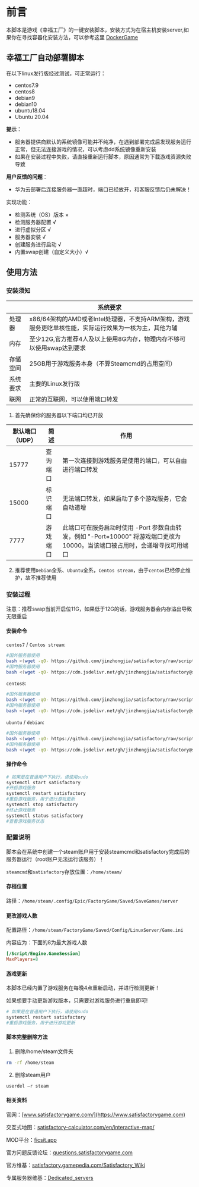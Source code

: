 # 前言

本脚本是游戏《幸福工厂》的一键安装脚本，安装方式为在宿主机安装server,如果你在寻找容器化安装方法，可以参考这里 [DockerGame](https://github.com/jinzhongjia/DockerGame/blob/main/Satisfactory/README_CN.md)

## 幸福工厂自动部署脚本

在以下linux发行版经过测试，可正常运行：

* centos7.9
* centos8
* debian9
* debian10
* ubuntu18.04
* Ubuntu 20.04

**提示**：

* 服务器提供商默认的系统镜像可能并不纯净，在遇到部署完成后发现服务运行正常，但无法连接游戏的情况，可以考虑dd系统镜像重新安装
* 如果在安装过程中失败，请直接重新运行脚本，原因通常为下载游戏资源失败导致

**用户反馈的问题**：

* 华为云部署后连接服务器一直超时，端口已经放开，和客服反馈后仍未解决！

实现功能：

* 检测系统（OS）版本 ×
* 检测服务器配置 √
* 进行虚拟分区  √
* 服务器安装  √
* 创建服务进行启动  √
* 内置swap创建（自定义大小）√

## 使用方法

### 安装须知

|        |                                           系统要求                                              |
|--------|------------------------------------------------------------------------------------------------|
|处理器  |x86/64架构的AMD或者Intel处理器，不支持ARM架构，游戏服务更吃单核性能，实际运行效果为一核为主，其他为辅   |
|内存    |至少12G,官方推荐4人及以上使用8G内存，物理内存不够可以使用swap达到要求                                 |
|存储空间|25GB用于游戏服务本身（不算Steamcmd的占用空间）                                                     |
|系统要求|主要的Linux发行版                                                                                |
|联网    |正常的互联网，可以使用端口转发                                                                    |

1. 首先确保你的服务器以下端口均已开放

|默认端口（UDP）|简述|作用|
|--------------|----|---|
|15777|查询端口   |第一次连接到游戏服务是使用的端口，可以自由进行端口转发|
|15000|标识端口   |无法端口转发，如果启动了多个游戏服务，它会自动递增|
|7777 |游戏端口   |此端口可在服务启动时使用 -Port 参数自由转发，例如 "-Port=10000" 将游戏端口更改为 10000。当该端口被占用时，会递增寻找可用端口|

2. 推荐使用`Debian`全系、`Ubuntu`全系，`Centos stream`，由于`centos`已经停止维护，故不推荐使用

### 安装过程

注意：推荐swap当前开启位11G，如果低于12G的话，游戏服务器会内存溢出导致无限重启

#### 安装命令

`centos7` / `Centos stream`:

```bash
#国外服务器使用
bash <(wget -qO- https://github.com/jinzhongjia/satisfactory/raw/script/satisfactory_c7.sh)
#国内服务器使用
bash <(wget -qO- https://cdn.jsdelivr.net/gh/jinzhongjia/satisfactory@script/satisfactory_c7.sh)
```

`centos8`:

```bash
#国外服务器使用
bash <(wget -qO- https://github.com/jinzhongjia/satisfactory/raw/script/satisfactory_c8.sh)
#国内服务器使用
bash <(wget -qO- https://cdn.jsdelivr.net/gh/jinzhongjia/satisfactory@script/satisfactory_c8.sh)
```

`ubuntu` / `debian`:

```bash
#国外服务器使用
bash <(wget -qO- https://github.com/jinzhongjia/satisfactory/raw/script/satisfactory_d.sh)
#国内服务器使用
bash <(wget -qO- https://cdn.jsdelivr.net/gh/jinzhongjia/satisfactory@script/satisfactory_d.sh)
```

#### 操作命令

```bash
# 如果是在普通用户下执行，请使用sudo
systemctl start satisfactory
#开启游戏服务
systemctl restart satisfactory
#重启游戏服务，用于进行游戏更新
systemctl stop satisfactory
#终止游戏服务
systemctl status satisfactory
#查看游戏服务状态
```

### 配置说明

脚本会在系统中创建一个steam账户用于安装steamcmd和satisfactory完成后的服务器运行（root账户无法运行该服务）！

`steamcmd`和`satisfactory`存放位置：`/home/steam/`

#### 存档位置

路径：`/home/steam/.config/Epic/FactoryGame/Saved/SaveGames/server`

#### 更改游戏人数

配置路径：`/home/steam/FactoryGame/Saved/Config/LinuxServer/Game.ini`

内容应为：下面的8为最大游戏人数

```ini
[/Script/Engine.GameSession]
MaxPlayers=8
```

#### 游戏更新

本脚本已经内置了游戏服务在每晚4点重新启动，并进行检测更新！

如果想要手动更新游戏版本，只需要对游戏服务进行重启即可!

```bash
# 如果是在普通用户下执行，请使用sudo
systemctl restart satisfactory
#重启游戏服务，用于进行游戏更新
```

#### 脚本完整删除方法

1. 删除/home/steam文件夹

```bash
rm -rf /home/steam
```

2. 删除steam用户

```bash
userdel –r steam
```

#### 相关资料

官网：[www.satisfactorygame.com/](https://www.satisfactorygame.com)

交互式地图：[satisfactory-calculator.com/en/interactive-map/](https://satisfactory-calculator.com/en/interactive-map/)

MOD平台：[ficsit.app](https://ficsit.app)

官方问题反馈论坛：[questions.satisfactorygame.com](https://questions.satisfactorygame.com/)

官方维基：[satisfactory.gamepedia.com/Satisfactory_Wiki](https://satisfactory.gamepedia.com/Satisfactory_Wiki)

专属服务器维基：[Dedicated_servers](https://satisfactory.fandom.com/wiki/Dedicated_servers)
